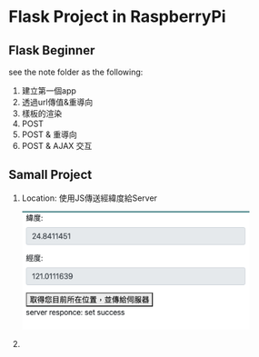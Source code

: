# Flask Project in RaspberryPi

## Flask Beginner
see the note folder as the following:
1. 建立第一個app
2. 透過url傳值&重導向
3. 樣板的渲染
4. POST
5. POST & 重導向
6. POST & AJAX 交互

## Samall Project
1. Location: 使用JS傳送經緯度給Server

    <img src="./figure/01.png" width="400px" /> <p>

2. 